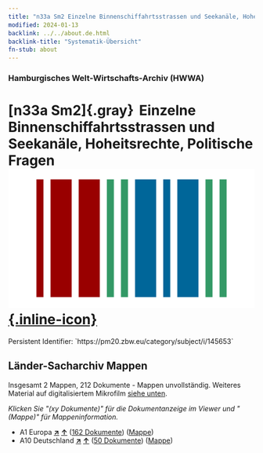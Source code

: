 ```yaml
---
title: "n33a Sm2 Einzelne Binnenschiffahrtsstrassen und Seekanäle, Hoheitsrechte, Politische Fragen"
modified: 2024-01-13
backlink: ../../about.de.html
backlink-title: "Systematik-Übersicht"
fn-stub: about
---
```


### Hamburgisches Welt-Wirtschafts-Archiv (HWWA)

# [n33a Sm2]{.gray}&#8201; Einzelne Binnenschiffahrtsstrassen und Seekanäle, Hoheitsrechte, Politische Fragen &#160; [![Wikidata](/images/Wikidata-logo.svg "Wikidata"){.inline-icon}](http://www.wikidata.org/entity/Q104711240)

<div class="hint">Persistent Identifier: `https://pm20.zbw.eu/category/subject/i/145653`</div>







## Länder-Sacharchiv Mappen






Insgesamt 2 Mappen, 212 Dokumente - Mappen unvollständig. Weiteres Material auf digitalisiertem Mikrofilm [siehe unten](#filmsections).

_Klicken Sie "(xy Dokumente)" für die Dokumentanzeige im Viewer und "(Mappe)" für Mappeninformation._



- A1 Europa [**&nearr;**](../../../geo/i/140892/about.de.html "Europa (alle Mappen)") [**&uarr;**](../../../geo/about.de.html#A1 "Ländersystematik") (<a href="https://pm20.zbw.eu/iiifview/folder/sh/140892,145653" title="über: Europa : Einzelne Binnenschiffahrtsstrassen und Seekanäle, Hoheitsrechte, Politische Fragen" target="_blank">162 Dokumente</a>) ([Mappe](../../../../folder/sh/1408xx/140892/1456xx/145653/about.de.html))
- A10 Deutschland [**&nearr;**](../../../geo/i/126128/about.de.html "Deutschland (alle Mappen)") [**&uarr;**](../../../geo/about.de.html#A10 "Ländersystematik") (<a href="https://pm20.zbw.eu/iiifview/folder/sh/126128,145653" title="über: Deutschland : Einzelne Binnenschiffahrtsstrassen und Seekanäle, Hoheitsrechte, Politische Fragen" target="_blank">50 Dokumente</a>) ([Mappe](../../../../folder/sh/1261xx/126128/1456xx/145653/about.de.html))



<a id="filmsections" />













